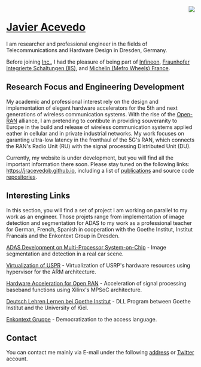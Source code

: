 <img align="right" src="https://github-readme-stats.vercel.app/api?username=jracevedob&count_private=true&include_all_commits=true"/>

# [Javier Acevedo](https://jracevedob.github.com) 

I am researcher and professional engineer in the fields of Telecommunications and Hardware Design in Dresden, Germany. 

Before joining  [Inc.](), I had the pleasure of being part of [Infineon](https://www.infineon.com/), [Fraunhofer Integrierte Schaltungen (IIS)](https://www.iis.fraunhofer.de/), and [Michelin (Mefro Wheels) France](https://middle-east.michelin.com/en/). 


## Research Focus and Engineering Development

My academic and professional interest rely on the design and implementation of elegant hardware accelerators for the 5th and next generations of wireless communication systems. With the rise of the [Open-RAN](https://telecominfraproject.com/openran/) alliance, I am pretending to contibute in providing souveranity to Europe in the build and release of wireless communication systems applied eather in cellular and in private industrial networks. My work focuses on garanting ultra-low latency in the fronthaul of the 5G's RAN, which connects the RAN's Radio Unit (RU) with the signal processing Distributed Unit (DU).

Currently, my website is under development, but you will find all the important information there soon. Please stay tuned on the following links: https://jracevedob.github.io, including a list of [publications](https://scholar.google.com/citations?user=vUwpfSsAAAAJ&hl=ro) and source code [repositories](https://github.com/jracevedob?tab=repositories).


## Interesting Links

In this section, you will find a set of project I am working on parallel to my work as an engineer. Those projets range from implementation of image detection and segmentation for ADAS to my work as a professional teacher for German, French, Spanish in cooperation with the Goethe Institut, Institut Francais and the Enkontext Group in Dresden.

[ADAS Development on Multi-Processor System-on-Chip](https://www.youtube.com/channel/UCsfqqaoYj76p6PLTg8Fztcw/videos) - Image segmentation and detection in a real car scene.

[Virtualization of USPR]() - Virtualization of USRP's hardware resources using hypervisor for the ARM architecture.

[Hardware Acceleration for Open RAN]() - Acceleration of signal processing baseband functions using Xilinx's MPSoC architecture.

[Deutsch Lehren Lernen bei Goethe Institut]() - DLL Program between Goethe Institut and the University of Kiel.

[Enkontext Gruppe]() - Democratization to the access language.

## Contact

You can contact me mainly via E-mail under the following [address](mailto:jracevedob@gmail.com) or [Twitter](https://twitter.com/enkontexter) account.


